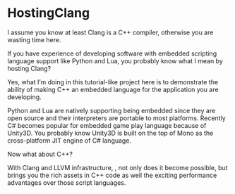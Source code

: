 HostingClang
=======

I assume you know at least Clang is a C++ compiler, otherwise you are wasting time here.

If you have experience of developing software with embedded scripting language support like Python and Lua, you probably know what I mean by hosting Clang?

Yes, what I’m doing in this tutorial-like project here is to demonstrate the ability of making C++ an embedded language for the application you are developing. 

Python and Lua are natively supporting being embedded since they are open source and their interpreters are portable to most platforms. 
Recently C# becomes popular for embedded game play language because of Unity3D. You probably know Unity3D is built on the top of Mono as the cross-platform JIT engine of C# language.

Now what about C++? 

With Clang and LLVM infrastructure, , not only does it become possible, but brings you the rich assets in C++ code as well the exciting performance advantages over those script languages.

